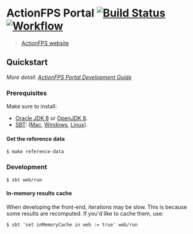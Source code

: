 # ActionFPS Portal [![Build Status](https://travis-ci.org/ScalaWilliam/ActionFPS.svg)](https://travis-ci.org/ScalaWilliam/ActionFPS)  [![Workflow](https://badge.waffle.io/ScalaWilliam/actionfps.png?label=ready&title=Ready)](https://waffle.io/ScalaWilliam/actionfps)

> [ActionFPS website](https://actionfps.com/)

## Quickstart

_More detail: [ActionFPS Portal Development Guide](https://docs.actionfps.com/portal-development-guide.html)_

### Prerequisites
Make sure to install:
- <a href="http://www.oracle.com/technetwork/java/javase/downloads/jdk8-downloads-2133151.html">Oracle JDK 8</a> or <a href="http://openjdk.java.net/install/">OpenJDK 8</a>.
- <a href="www.scala-sbt.org">SBT</a>: (<a href="http://www.scala-sbt.org/release/docs/Installing-sbt-on-Mac.html">Mac</a>,
                                                        <a href="http://www.scala-sbt.org/release/docs/Installing-sbt-on-Windows.html">Windows</a>,
                                                        <a href="http://www.scala-sbt.org/release/docs/Installing-sbt-on-Linux.html">Linux</a>).
#### Get the reference data
```
$ make reference-data
```

### Development

```
$ sbt web/run
```

#### In-memory results cache
When developing the front-end, iterations may be slow.
This is because some results are recomputed. If you'd like to cache them, use:

```
$ sbt 'set inMemoryCache in web := true' web/run
```
